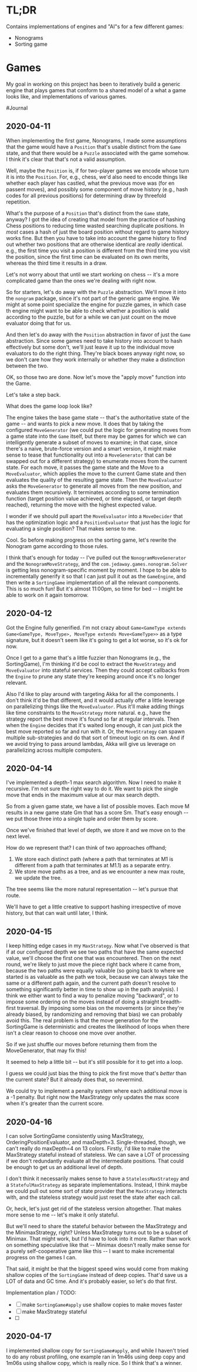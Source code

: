# TL;DR

Contains implementations of engines and "AI"s for a few different games:
- Nonograms
- Sorting game

# Games

My goal in working on this project has been to iteratively build a generic engine that plays games that conform to
a shared model of a what a game looks like, and implementations of various games.

#Journal

## 2020-04-11

When implementing the first game, Nonograms, I made some assumptions that the game would have a `Position` that's usable
distinct from the `Game` state, and that there would be a `Puzzle` associated with the game somehow. I think it's clear
that that's not a valid assumption.

Well, maybe the `Position` is, if for two-player games we encode whose turn it is into the `Position`. For, e.g., chess,
we'd also need to encode things like whether each player has castled, what the previous move was (for en passent moves),
and possibly some component of move history (e.g., hash codes for all previous positions) for determining draw by
threefold repetition.

What's the purpose of a `Position` that's distinct from the `Game` state, anyway? I got the idea of creating that model
from the practice of hashing Chess positions to reducing time wasted searching duplicate positions. In *most* cases
a hash of just the board position without regard to game history works fine. But then you have to take into account
the game history to find out whether two positions that are otherwise identical are *really* identical. e.g., the first
time you visit a position is different from the third time you visit the position, since the first time can be evaluated
on its own merits, whereas the third time it results in a draw.

Let's not worry about that until we start working on chess -- it's a more complicated game than the ones we're dealing
with right now.

So for starters, let's do away with the `Puzzle` abstraction. We'll move it into the `nongram` package, since it's not
part of the generic game engine. We might at some point specialize the engine for puzzle games, in which case th engine
might want to be able to check whether a position is valid according to the puzzle, but for a while we can just count
on the move evaluator doing that for us.

And then let's do away with the `Position` abstraction in favor of just the `Game` abstraction. Since some games need
to take history into account to hash effectively but some don't, we'll just leave it up to the individual move evaluators
to do the right thing. They're black boxes anyway right now, so we don't care how they work internally or whether they
make a distinction between the two.

OK, so those two are done. Now let's move the "apply move" function into the Game.

Let's take a step back.

What does the game loop look like?

The engine takes the base game state -- that's the authoritative state of the game -- and wants to pick a new move.
It does that by taking the configured `MoveGenerator` (we could put the logic for generating moves from a game state
into the `Game` itself, but there may be games for which we can intelligently generate a subset of moves to examine; in
that case, since there's a naive, brute-force version and a smart version, it might make sense to tease that
functionality out into a `MoveGenerator` that can be swapped out for a different strategy) to enumerate moves from the
current state. For each move, it passes the game state and the Move to a `MoveEvaluator`, which applies the move to the
current Game state and then evaluates the quality of the resulting game state. Then the `MoveEvaluator` asks the
`MoveGenerator` to generate all moves from the new position, and evaluates them recursively. It terminates according
to some termination function (target position value achieved, or time elapsed, or target depth reached), returning the
move with the highest expected value.

I wonder if we should pull apart the `MoveEvaluator` into a `MoveDecider` that has the optimization logic and a
`PositionEvaluator` that just has the logic for evaluating a single position? That makes sense to me.

Cool. So before making progress on the sorting game, let's rewrite the Nonogram game according to those rules.

I think that's enough for today -- I've pulled out the `NonogramMoveGenerator` and the `NonogramMoveStrategy`,
and the `com.jedaway.games.nonogram.Solver` is getting less nonogram-specific moment by moment. I hope to be able to
incrementally generify it so that I can just pull it out as the `GameEngine`, and then write a `SortingGame` implementation
of all the relevant components. This is so much fun! But it's almost 11:00pm, so time for bed -- I might be able to
work on it again tomorrow.

## 2020-04-12

Got the Engine fully generified. I'm not crazy about `Game<GameType extends Game<GameType, MoveType>, MoveType extends Move<GameType>>`
as a type signature, but it doesn't seem like it's going to get a lot worse, so it's ok for now.

Once I get to a game that's a little fuzzier than Nonograms (e.g., the SortingGame), I'm thinking it'd be cool to
extract the `MoveStrategy` and `MoveEvaluator` into stateful services. Then they could accept callbacks from the
`Engine` to prune any state they're keeping around once it's no longer relevant.

Also I'd like to play around with targeting Akka for all the components. I don't think it'd be that different, and it
would actually offer a little leverage on parallelizing things like the `MoveEvaluator`. Plus it'll make adding things
like time constraints to the `MoveStrategy` more natural. e.g., have the strategy report the best move it's found so
far at regular intervals. Then when the `Engine` decides that it's waited long enough, it can just pick the best move
reported so far and run with it. Or, the `MoveStrategy` can spawn multiple sub-strategies and do that sort of timeout
logic on its own. And if we avoid trying to pass around lambdas, Akka will give us leverage on parallelizing across
multiple computers.

## 2020-04-14

I've implemented a depth-1 max search algorithm. Now I need to make it recursive. I'm not sure the right way to do it.
We want to pick the single move that ends in the maximum value at our max search depth.

So from a given game state, we have a list of possible moves. Each move M results in a new game state Gm that has a
score Sm. That's easy enough -- we put those three into a single tuple and order them by score.

Once we've finished that level of depth, we store it and we move on to the next level.

How do we represent that? I can think of two approaches offhand;
1. We store each distinct path (where a path that terminates at M1 is different from a path that terminates at M1.1)
   as a separate entry.
2. We store move paths as a tree, and as we encounter a new max route, we update the tree.

The tree seems like the more natural representation -- let's pursue that route.

We'll have to get a little creative to support hashing irrespective of move history, but that can wait until later, I
think.

## 2020-04-15

I keep hitting edge cases in my `MaxStrategy`. Now what I've observed is that if at our configured depth we see two paths
that have the same expected value, we'll choose the first one that was encountered. Then on the next round, we're likely
to just move the piece right back where it came from, because the two paths were equally valuable (so going back to
where we started is as valuable as the path we took, because we can always take the same or a different path again, and
the current path doesn't resolve to something significantly better in time to show up in the path analysis). I think we
either want to find a way to penalize moving "backward", or to impose some ordering on the moves instead of doing a straight
breadth-first traversal. By imposing some bias on the movements (or since they're already biased, by randomizing and
removing that bias) we can probably avoid this. The real problem is that the move generation for the SortingGame is
deterministic and creates the likelihood of loops when there isn't a clear reason to choose one move over another.

So if we just shuffle our moves before returning them from the MoveGenerator, that may fix this!

It seemed to help a little bit -- but it's still possible for it to get into a loop.

I guess we could just bias the thing to pick the first move that's *better* than the current state? But it already does
that, so nevermind.

We could try to implement a penalty system where each additional move is a -1 penalty. But right now the MaxStrategy
only updates the max score when it's greater than the current score.

## 2020-04-16

I can solve SortingGame consistently using MaxStrategy, OrderingPositionEvaluator, and maxDepth=3. Single-threaded, 
though, we can't really do maxDepth=4 on 13 colors. Firstly, I'd like to make the MaxStrategy stateful instead of 
stateless. We can save a LOT of processing if we don't redundantly evaluate all the intermediate positions. That could
be enough to get us an additional level of depth.

I don't think it necessarily makes sense to have a `StatelessMaxStrategy` and a `StatefulMaxStrategy` as separate 
implementations. Instead, I think maybe we could pull out some sort of state provider that the `MaxStrategy` interacts
with, and the stateless strategy would just reset the state after each call.

Or, heck, let's just get rid of the stateless version altogether. That makes more sense to me -- let's make it only 
stateful.

But we'll need to share the stateful behavior between the MaxStrategy and the MinimaxStrategy, right? Unless MaxStrategy
turns out to be a subset of Minimax. That might work, but I'd have to look into it more. Rather than work on something
speculative like that -- Minimax doesn't really make sense for a purely self-cooperative game like this -- I want to
make incremental progress on the games I can.

That said, it might be that the biggest speed wins would come from making shallow copies of the `SortingGame` instead
of deep copies. That'd save us a LOT of data and GC time. And it's probably easier, so let's do that first.

Implementation plan / TODO:
- [ ] make `SortingGame#apply` use shallow copies to make moves faster
- [ ] make MaxStrategy stateful
- [ ] 

## 2020-04-17

I implemented shallow copy for `SortingGame#apply`, and while I haven't tried to do any robust profiling, one example
ran in 1m46s using deep copy and 1m06s using shallow copy, which is really nice. So I think that's a winner.
